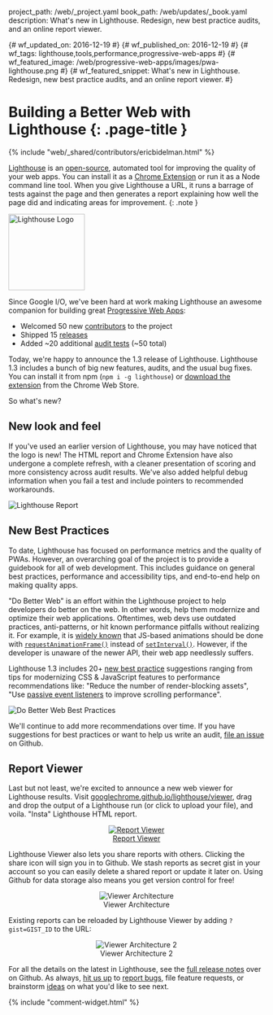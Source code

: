 project_path: /web/_project.yaml
book_path: /web/updates/_book.yaml
description: What's new in Lighthouse. Redesign, new best practice audits, and an online report viewer.

{# wf_updated_on: 2016-12-19 #}
{# wf_published_on: 2016-12-19 #}
{# wf_tags: lighthouse,tools,performance,progressive-web-apps #}
{# wf_featured_image: /web/progressive-web-apps/images/pwa-lighthouse.png #}
{# wf_featured_snippet: What's new in Lighthouse. Redesign, new best practice audits, and an online report viewer. #}

# Building a Better Web with Lighthouse {: .page-title }

{% include "web/_shared/contributors/ericbidelman.html" %}

[Lighthouse](/web/tools/lighthouse/) is an
[open-source](https://github.com/GoogleChrome/lighthouse), automated tool for
improving the quality of your web apps. You can install it as a
[Chrome Extension][crx] or run it as a Node command line tool. When you
give Lighthouse a URL, it runs a barrage of tests against the page and then
generates a report explaining how well the page did and indicating areas for 
improvement.
{: .note }

<img src="/web/progressive-web-apps/images/pwa-lighthouse.png"
     class="lighthouse-logo attempt-right" alt="Lighthouse Logo">
     
<style>
figure {
  text-align: center;
}
.lighthouse-logo {
  height: 150px;
  width: auto;
}
</style>

Since Google I/O, we've been hard at work making Lighthouse an awesome companion
for building great [Progressive Web Apps](/web/progressive-web-apps/):

- Welcomed 50 new [contributors][contribs] to the project
- Shipped 15 [releases](https://github.com/GoogleChrome/lighthouse/releases)
- Added ~20 additional [audit tests][audits] (~50 total)

Today, we're happy to announce the 1.3 release of Lighthouse. Lighthouse 1.3
includes a bunch of big new features, audits, and the usual bug fixes. You can
install it from npm (`npm i -g lighthouse`) or [download the extension][crx]
from the Chrome Web Store.

So what's new?

## New look and feel

If you've used an earlier version of Lighthouse, you may have noticed that the
logo is new! The HTML report and Chrome Extension have also undergone a complete
refresh, with a cleaner presentation of scoring and more consistency across
audit results. We've also added helpful debug information when you fail a test
and include pointers to recommended workarounds.

<img src="/web/updates/images/2016/12/lighthouse-dbw/report.png"
     class="screenshot" alt="Lighthouse Report">

## New Best Practices

To date, Lighthouse has focused on performance metrics and the quality of PWAs.
However, an overarching goal of the project is to provide a guidebook for all of
web development. This includes guidance on general best practices, performance
and accessibility tips, and end-to-end help on making quality apps. 

"Do Better Web" is an effort within the Lighthouse project to help developers do
better on the web. In other words, help them modernize and optimize their web
applications. Oftentimes, web devs use outdated practices, anti-patterns, or hit
known performance pitfalls without realizing it. For example, it is
[widely known](/web/fundamentals/design-and-ux/animations/) that JS-based
animations should be done with [`requestAnimationFrame()`][raf] instead of
[`setInterval()`][setinterval]. However, if the developer is unaware of the
newer API, their web app needlessly suffers.

Lighthouse 1.3 includes 20+ [new best practice][dbwaudits] suggestions ranging
from tips for modernizing CSS & JavaScript features to performance
recommendations like: "Reduce the number of render-blocking assets", "Use
[passive event listeners](/web/updates/2016/06/passive-event-listeners) to
improve scrolling performance".

<img src="/web/updates/images/2016/12/lighthouse-dbw/bestpractices.png"
     class="screenshot" alt="Do Better Web Best Practices">

We'll continue to add more recommendations over time. If you have suggestions
for best practices or want to help us write an audit, [file an issue][dbwissues]
on Github.

## Report Viewer

Last but not least, we're excited to announce a new web viewer for Lighthouse
results. Visit [googlechrome.github.io/lighthouse/viewer][viewer], drag and drop
the output of a Lighthouse run (or click to upload your file), and voila. "Insta"
Lighthouse HTML report.

<figure>
  <a href="https://googlechrome.github.io/lighthouse/viewer" target="_blank">
    <img src="/web/updates/images/2016/12/lighthouse-dbw/viewer.png"
         class="screenshot" alt="Report Viewer">
  </a>
  <figcaption>
    <a href="https://googlechrome.github.io/lighthouse/viewer"
       target="_blank">Report Viewer</a>
  </figcaption>
</figure>

Lighthouse Viewer also lets you share reports with others. Clicking the share 
icon will sign you in to Github. We stash reports as secret gist in your account
so you can easily delete a shared report or update it later on. Using Github for
data storage also means you get version control for free!

<figure>
  <img src="/web/updates/images/2016/12/lighthouse-dbw/viewer-flow1.png"
       class="screenshot" alt="Viewer Architecture">
  <figcaption>Viewer Architecture</figcaption>
</figure>

Existing reports can be reloaded by Lighthouse Viewer by adding `?gist=GIST_ID`
to the URL:

<figure>
  <img src="/web/updates/images/2016/12/lighthouse-dbw/viewer-flow2.png"
       class="screenshot" alt="Viewer Architecture 2">
  <figcaption>Viewer Architecture 2</figcaption>
</figure>

For all the details on the latest in Lighthouse, see the
[full release notes](https://github.com/GoogleChrome/lighthouse/tags) over on
Github. As always, [hit us up][contribs] to [report bugs][lhbugs], file feature
requests, or brainstorm [ideas](https://github.com/GoogleChrome/lighthouse/issues?q=is%3Aissue+is%3Aopen+label%3A%22good+first+bug%22) on what you'd like
to see next.

{% include "comment-widget.html" %}

[crx]: https://chrome.google.com/webstore/detail/lighthouse/blipmdconlkpinefehnmjammfjpmpbjk
[contribs]: https://github.com/GoogleChrome/lighthouse/graphs/contributors
[lhbugs]: https://github.com/GoogleChrome/lighthouse/issues
[audits]: https://github.com/GoogleChrome/lighthouse/tree/master/lighthouse-core/audits
[dbwaudits]: https://github.com/GoogleChrome/lighthouse/tree/master/lighthouse-core/audits/dobetterweb
[dbwissues]: https://github.com/GoogleChrome/lighthouse/issues?q=is%3Aissue+is%3Aopen+label%3ADoBetterWeb
[raf]: https://developer.mozilla.org/en-US/docs/Web/API/window/requestAnimationFrame
[setinterval]: https://developer.mozilla.org/en-US/docs/Web/API/WindowTimers/setInterval
[viewer]: https://googlechrome.github.io/lighthouse/viewer
